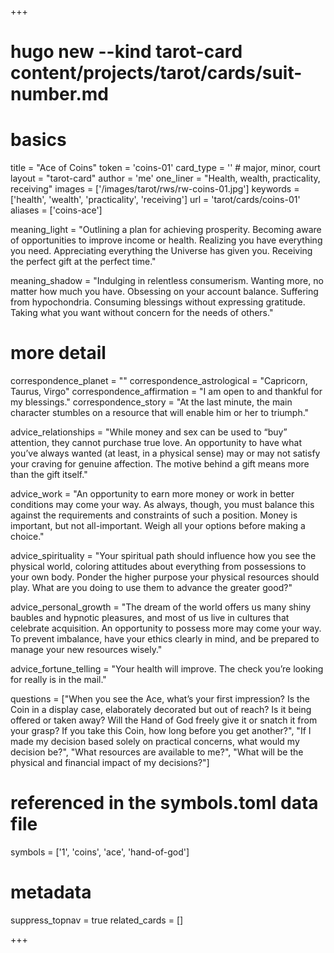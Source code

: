 +++
# hugo new --kind tarot-card content/projects/tarot/cards/suit-number.md
# basics
title     		 = "Ace of Coins"
token					 = 'coins-01'
card_type			 = '' # major, minor, court
layout				 = "tarot-card"
author    		 = 'me'
one_liner 		 = "Health, wealth, practicality, receiving"
images				 = ['/images/tarot/rws/rw-coins-01.jpg']
keywords			 = ['health', 'wealth', 'practicality', 'receiving']
url						 = 'tarot/cards/coins-01'
aliases				 = ['coins-ace']

meaning_light  = "Outlining a plan for achieving prosperity. Becoming aware of opportunities to improve income or health. Realizing you have everything you need. Appreciating everything the Universe has given you. Receiving the perfect gift at the perfect time."

meaning_shadow = "Indulging in relentless consumerism. Wanting more, no matter how much you have. Obsessing on your account balance. Suffering from hypochondria. Consuming blessings without expressing gratitude. Taking what you want without concern for the needs of others."

# more detail
correspondence_planet 			= ""
correspondence_astrological = "Capricorn, Taurus, Virgo"
correspondence_affirmation  = "I am open to and thankful for my blessings."
correspondence_story 				= "At the last minute, the main character stumbles on a resource that will enable him or her to triumph."

advice_relationships 	 = "While money and sex can be used to “buy” attention, they cannot purchase true love. An opportunity to have what you’ve always wanted (at least, in a physical sense) may or may not satisfy your craving for genuine affection. The motive behind a gift means more than the gift itself."

advice_work 					 = "An opportunity to earn more money or work in better conditions may come your way. As always, though, you must balance this against the requirements and constraints of such a position. Money is important, but not all-important. Weigh all your options before making a choice."

advice_spirituality 	 = "Your spiritual path should influence how you see the physical world, coloring attitudes about everything from possessions to your own body. Ponder the higher purpose your physical resources should play. What are you doing to use them to advance the greater good?"

advice_personal_growth = "The dream of the world offers us many shiny baubles and hypnotic pleasures, and most of us live in cultures that celebrate acquisition. An opportunity to possess more may come your way. To prevent imbalance, have your ethics clearly in mind, and be prepared to manage your new resources wisely."

advice_fortune_telling = "Your health will improve. The check you’re looking for really is in the mail."

questions	= ["When you see the Ace, what’s your first impression? Is the Coin in a display case, elaborately decorated but out of reach? Is it being offered or taken away? Will the Hand of God freely give it or snatch it from your grasp? If you take this Coin, how long before you get another?", "If I made my decision based solely on practical concerns, what would my decision be?", "What resources are available to me?", "What will be the physical and financial impact of my decisions?"]

# referenced in the symbols.toml data file
symbols	  = ['1', 'coins', 'ace', 'hand-of-god']

# metadata
suppress_topnav = true
related_cards 	= []

+++